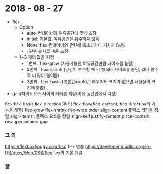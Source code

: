 # 2018 - 08 - 27

- flex
  - Option
    - auto: 컨테이너의 여유공간에 맞게 조정
    - initial: 기본값, 여유공간을 흡수하지 않음
    - None: flex 컨테이너와 관련해 축소되거나 커지지 않음.
    - <positive-number> : 단순 숫자로 비율 조정
  - 1~3 개의 값을 지정
    - 1번째 : flex-grow (사용가능한 여유공간만큼 사이즈를 늘림)
    - 2번째 : flex-shrink (공간이 부족할 때 각 항목의 사이즈를 줄임, 값이 클수록 더 많이 줄어듬)
    - 3번째 : flex-basis (기본값=auto,브라우저의 크기가 없으면 내용물의 크기에 맞춤)
- gap(차이): 요소 사이의 거리를 지정(여유 공간안에서 지정)

flex
flex-basis
flex-direction(주축)
flex-flow(flex-content, flex-direction의 기능을 해결)
flex-grow
flex-shrink
flex-wrap
order
align-content 플랙스 라인을 정렬
align-items : 플랙스 요소를 정렬
align-self
justify-content
place-content
row-gap
column-gap

### 그 외
https://flexboxfroggy.com/#ko  flex 연습
https://developer.mozilla.org/en-US/docs/Web/CSS/flex flex의 기본 개념


### 끝
